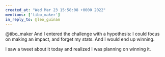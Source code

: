 ```yaml
---
created_at: "Wed Mar 23 15:58:08 +0000 2022"
mentions: ['tibo_maker']
in_reply_to: @leo_guinan
---
```


@tibo_maker And I entered the challenge with a hypothesis: I could focus on making an impact, and forget my stats. And I would end up winning.

I saw a tweet about it today and realized I was planning on winning it.
